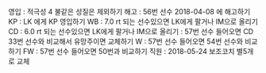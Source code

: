 영입	: 적극성 4 불같은 성질은 제외하기
해고	: 56번 선수 2018-04-08 에 해고하기
KP	: LK 에게 KP 영입하기
WB	: 7.0 rt 되는 선수있으면 LK에게 팔거나 IM으로 올리기
CD	: 6.0 rt 되는 선수있으면 LK에게 팔거나 IM으로 올리기
	: 57번 선수 들어오면 CD 33번 선수와 비교해서 유망주이면 교체하기
W	: 57번 선수 들어오면 54번 선수와 비교하기
FW	: 57번 선수 들어오면 50번과 비교하기
직원	: 2018-05-24 보조코치 별5개로 교체

